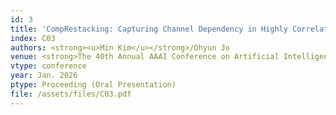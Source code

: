 ```yaml
---
id: 3
title: 'CompRestacking: Capturing Channel Dependency in Highly Correlated Multivariate Time Series Data (Student Abstract)'
index: C03
authors: <strong><u>Min Kim</u></strong>/Ohyun Jo
venue: <strong>The 40th Annual AAAI Conference on Artificial Intelligence Student Abstract (AAAI-26 SAPP)</strong>
vtype: conference
year: Jan. 2026
ptype: Proceeding (Oral Presentation)
file: /assets/files/C03.pdf
---
```


